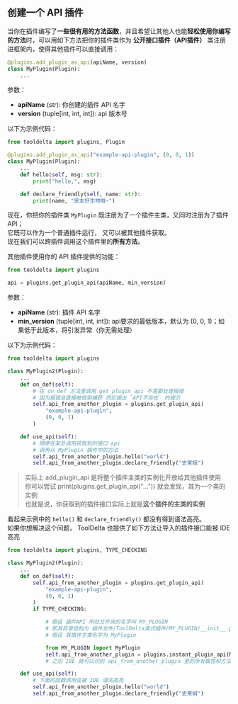 ## 创建一个 API 插件

当你在插件编写了**一些很有用的方法函数**，并且希望让其他人也能**轻松使用你编写的方法**时，可以用如下方法把你的插件类作为 **公开接口插件（API插件）** 类注册进框架内，使得其他插件可以直接调用：

```python
@plugins.add_plugin_as_api(apiName, version)
class MyPlugin(Plugin):
    ...
```
参数：
- **apiName** (str): 你创建的插件 API 名字
- **version** (tuple[int, int, int]): api 版本号

以下为示例代码：
```python
from tooldelta import plugins, Plugin

@plugins.add_plugin_as_api("example-api-plugin", (0, 0, 1))
class MyPlugin(Plugin):
    ...
    def hello(self, msg: str):
        print("hello,", msg)

    def declare_friendly(self, name: str):
        print(name, "是友好生物哦~")
```

现在，你把你的插件类 `MyPlugin` 既注册为了一个插件主类，又同时注册为了插件API；  
它既可以作为一个普通插件运行， 又可以被其他插件获取。  
现在我们可以跨插件调用这个插件里的**所有方法**。

其他插件使用你的 API 插件提供的功能：

```python
from tooldelta import plugins

api = plugins.get_plugin_api(apiName, min_version)
```
参数：
- **apiName** (str): 插件 API 名字
- **min_version** (tuple[int, int, int]): api要求的最低版本，默认为 (0, 0, 1)；如果低于此版本，将引发异常（你无需处理）

以下为示例代码：
```python
from tooldelta import plugins

class MyPlugin2(Plugin):
    ...
    def on_def(self):
        # 在 on_def 方法里调用 get_plugin_api 不需要处理报错
        # 因为报错会直接被框架捕获 然后输出 `API不存在` 的提示
        self.api_from_another_plugin = plugins.get_plugin_api(
            "example-api-plugin",
            (0, 0, 1)
        )

    def use_api(self):
        # 随便在某处调用获取到的接口 api
        # 调用从 MyPlugin 插件中的方法
        self.api_from_another_plugin.hello("world")
        self.api_from_another_plugin.declare_friendly("史莱姆")
```

> 实际上 add_plugin_api 是将整个插件主类的实例化开放给其他插件使用  
> 你可以尝试 print(plugins.get_plugin_api("..."))
> 就会发现，其为一个类的实例  
> 也就是说，你获取到的插件接口实际上就是**这个插件的主类的实例**  


看起来示例中的 `hello()` 和 `declare_friendly()` 都没有得到语法高亮。  
如果你想解决这个问题， ToolDelta 也提供了如下方法让导入的插件接口能被 IDE 高亮
```python
from tooldelta import plugins, TYPE_CHECKING

class MyPlugin2(Plugin):
    ...
    def on_def(self):
        self.api_from_another_plugin = plugins.get_plugin_api(
            "example-api-plugin",
            (0, 0, 1)
        )
        if TYPE_CHECKING:

            # 假设 插件API 所处文件夹的名字叫 MY_PLUGIN
            # 即其目录结构为 插件文件/ToolDelta类式插件/MY_PLUGIN/__init__.py
            # 假设 其插件主类名字为 MyPlugin

            from MY_PLUGIN import MyPlugin
            self.api_from_another_plugin = plugins.instant_plugin_api(MyPlugin)
            # 之后 IDE 就可以识别 api_from_another_plugin 里的所有属性和方法了

    def use_api(self):
        # 下面的函数调用会被 IDE 语法高亮
        self.api_from_another_plugin.hello("world")
        self.api_from_another_plugin.declare_friendly("史莱姆")

```
